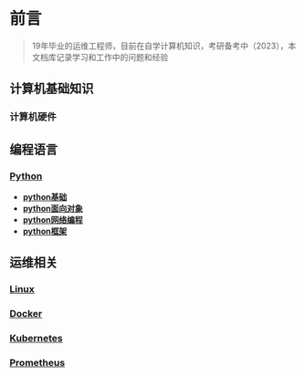 # **前言**
> 19年毕业的运维工程师，目前在自学计算机知识，考研备考中（2023），本文档库记录学习和工作中的问题和经验
## **计算机基础知识**
### **计算机硬件**
## **编程语言**
### **[Python](python/README)**
- **[python基础](python/01)**
- **[python面向对象](python/02)**
- **[python网络编程](python/03)**
- **[python框架](python/04)**
## 运维相关
### **[Linux](linux/README)**
### **[Docker](docker/README)**
### **[Kubernetes](kubernetes/README)**
### **[Prometheus](prometheus/README)**